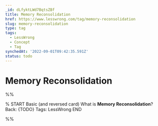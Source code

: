 ```yaml
---
_id: dLfyktLWd7BqtsZBf
title: Memory Reconsolidation
href: https://www.lesswrong.com/tag/memory-reconsolidation
slug: memory-reconsolidation
type: tag
tags:
  - LessWrong
  - Concept
  - Tag
synchedAt: '2022-09-01T09:42:35.591Z'
status: todo
---
```


# Memory Reconsolidation


%%

% START
Basic (and reversed card)
What is **Memory Reconsolidation**?
Back: {TODO}
Tags: LessWrong
END

%%
	
